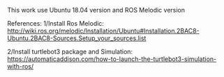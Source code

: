 This work use Ubuntu 18.04 version and ROS Melodic version

References:
1/Install Ros Melodic:
http://wiki.ros.org/melodic/Installation/Ubuntu#Installation.2BAC8-Ubuntu.2BAC8-Sources.Setup_your_sources.list

2/Install turtlebot3 package and Simulation:
https://automaticaddison.com/how-to-launch-the-turtlebot3-simulation-with-ros/

